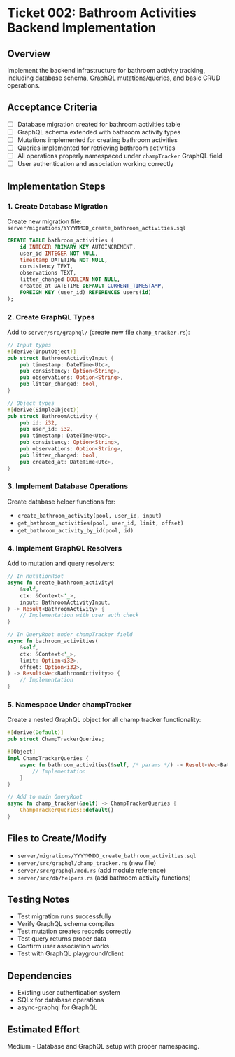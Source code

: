 # Ticket 002: Bathroom Activities Backend Implementation

## Overview
Implement the backend infrastructure for bathroom activity tracking, including database schema, GraphQL mutations/queries, and basic CRUD operations.

## Acceptance Criteria
- [ ] Database migration created for bathroom activities table
- [ ] GraphQL schema extended with bathroom activity types
- [ ] Mutations implemented for creating bathroom activities
- [ ] Queries implemented for retrieving bathroom activities
- [ ] All operations properly namespaced under `champTracker` GraphQL field
- [ ] User authentication and association working correctly

## Implementation Steps

### 1. Create Database Migration
Create new migration file: `server/migrations/YYYYMMDD_create_bathroom_activities.sql`
```sql
CREATE TABLE bathroom_activities (
    id INTEGER PRIMARY KEY AUTOINCREMENT,
    user_id INTEGER NOT NULL,
    timestamp DATETIME NOT NULL,
    consistency TEXT,
    observations TEXT,
    litter_changed BOOLEAN NOT NULL,
    created_at DATETIME DEFAULT CURRENT_TIMESTAMP,
    FOREIGN KEY (user_id) REFERENCES users(id)
);
```

### 2. Create GraphQL Types
Add to `server/src/graphql/` (create new file `champ_tracker.rs`):
```rust
// Input types
#[derive(InputObject)]
pub struct BathroomActivityInput {
    pub timestamp: DateTime<Utc>,
    pub consistency: Option<String>,
    pub observations: Option<String>,
    pub litter_changed: bool,
}

// Object types
#[derive(SimpleObject)]
pub struct BathroomActivity {
    pub id: i32,
    pub user_id: i32,
    pub timestamp: DateTime<Utc>,
    pub consistency: Option<String>,
    pub observations: Option<String>,
    pub litter_changed: bool,
    pub created_at: DateTime<Utc>,
}
```

### 3. Implement Database Operations
Create database helper functions for:
- `create_bathroom_activity(pool, user_id, input)`
- `get_bathroom_activities(pool, user_id, limit, offset)`
- `get_bathroom_activity_by_id(pool, id)`

### 4. Implement GraphQL Resolvers
Add to mutation and query resolvers:
```rust
// In MutationRoot
async fn create_bathroom_activity(
    &self,
    ctx: &Context<'_>,
    input: BathroomActivityInput,
) -> Result<BathroomActivity> {
    // Implementation with user auth check
}

// In QueryRoot under champTracker field
async fn bathroom_activities(
    &self,
    ctx: &Context<'_>,
    limit: Option<i32>,
    offset: Option<i32>,
) -> Result<Vec<BathroomActivity>> {
    // Implementation
}
```

### 5. Namespace Under champTracker
Create a nested GraphQL object for all champ tracker functionality:
```rust
#[derive(Default)]
pub struct ChampTrackerQueries;

#[Object]
impl ChampTrackerQueries {
    async fn bathroom_activities(&self, /* params */) -> Result<Vec<BathroomActivity>> {
        // Implementation
    }
}

// Add to main QueryRoot
async fn champ_tracker(&self) -> ChampTrackerQueries {
    ChampTrackerQueries::default()
}
```

## Files to Create/Modify
- `server/migrations/YYYYMMDD_create_bathroom_activities.sql`
- `server/src/graphql/champ_tracker.rs` (new file)
- `server/src/graphql/mod.rs` (add module reference)
- `server/src/db/helpers.rs` (add bathroom activity functions)

## Testing Notes
- Test migration runs successfully
- Verify GraphQL schema compiles
- Test mutation creates records correctly
- Test query returns proper data
- Confirm user association works
- Test with GraphQL playground/client

## Dependencies
- Existing user authentication system
- SQLx for database operations
- async-graphql for GraphQL

## Estimated Effort
Medium - Database and GraphQL setup with proper namespacing.